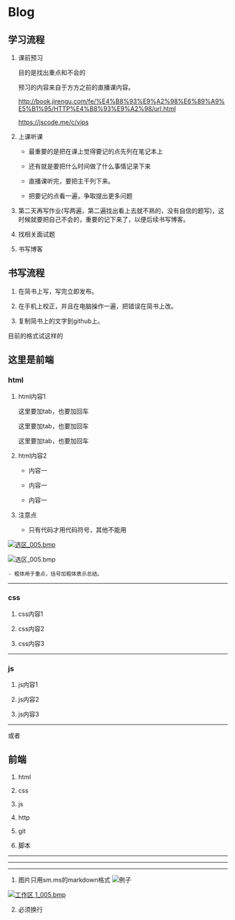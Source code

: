 # Blog


## 学习流程

1. 课前预习

	目的是找出重点和不会的

	预习的内容来自于方方之前的直播课内容。

	http://book.jirengu.com/fe/%E4%B8%93%E9%A2%98%E6%89%A9%E5%B1%95/HTTP%E4%B8%93%E9%A2%98/url.html

	https://jscode.me/c/vips

2. 上课听课

	- 最重要的是把在课上觉得要记的点先列在笔记本上

	- 还有就是要把什么时间做了什么事情记录下来

	- 直播课听完，要把主干列下来。

	- 把要记的点看一遍，争取提出更多问题


4. 第二天再写作业(写两遍，第二遍找出看上去就不熟的，没有自信的题写)，这时候就要把自己不会的，重要的记下来了，以便后续书写博客。

5. 找相关面试题

5. 书写博客


## 书写流程

1. 在简书上写，写完立即发布。

2. 在手机上校正，并且在电脑操作一遍，把错误在简书上改。

3. 复制简书上的文字到github上。




目前的格式试这样的


## 这里是前端

### html

1. html内容1

	这里要加tab，也要加回车

	这里要加tab，也要加回车
	
	这里要加tab，也要加回车

1. html内容2

	- 内容一

	- 内容一

	- 内容一

1. 注意点

	- 只有代码才用代码符号，其他不能用

[![选区_005.bmp](https://ooo.0o0.ooo/2017/10/09/59db103d7a40f.bmp)](https://ooo.0o0.ooo/2017/10/09/59db103d7a40f.bmp)


![选区_005.bmp](https://ooo.0o0.ooo/2017/10/09/59db103d7a40f.bmp)



	- 粗体用于重点，括号加粗体表示总结。


---

### css

1. css内容1

1. css内容2

1. css内容3

---

### js 

1. js内容1

1. js内容2

1. js内容3

---

或者

## 前端

1. html

2. css

3. js

3. http

3. git

3. 脚本






---
---
---
1. 图片只用sm.ms的markdown格式
![例子](https://i.loli.net/2017/10/11/59de1afbc635c.bmp)

[![工作区 1_005.bmp](https://i.loli.net/2017/10/11/59de1afbc635c.bmp)](https://i.loli.net/2017/10/11/59de1afbc635c.bmp)


2. 必须换行


